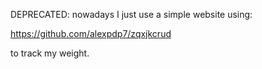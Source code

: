 DEPRECATED: nowadays I just use a simple website using:

https://github.com/alexpdp7/zqxjkcrud

to track my weight.
